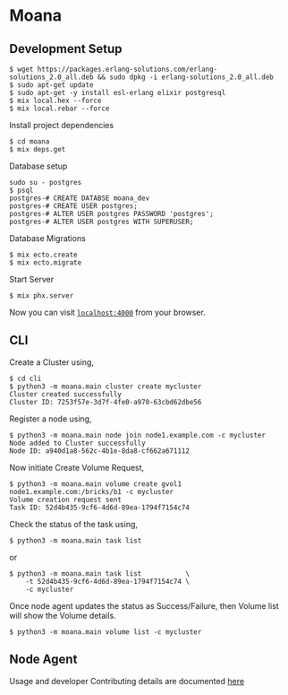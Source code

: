 # Moana

## Development Setup

```
$ wget https://packages.erlang-solutions.com/erlang-solutions_2.0_all.deb && sudo dpkg -i erlang-solutions_2.0_all.deb
$ sudo apt-get update
$ sudo apt-get -y install esl-erlang elixir postgresql
$ mix local.hex --force
$ mix local.rebar --force
```

Install project dependencies

```
$ cd moana
$ mix deps.get
```

Database setup

```
sudo su - postgres
$ psql
postgres-# CREATE DATABSE moana_dev
postgres-# CREATE USER postgres;
postgres-# ALTER USER postgres PASSWORD 'postgres';
postgres-# ALTER USER postgres WITH SUPERUSER;
```

Database Migrations

```
$ mix ecto.create
$ mix ecto.migrate
```

Start Server

```
$ mix phx.server
```

Now you can visit [`localhost:4000`](http://localhost:4000) from your browser.


## CLI

Create a Cluster using,

```
$ cd cli
$ python3 -m moana.main cluster create mycluster
Cluster created successfully
Cluster ID: 7253f57e-3d7f-4fe0-a970-63cbd62dbe56
```

Register a node using,

```
$ python3 -m moana.main node join node1.example.com -c mycluster
Node added to Cluster successfully
Node ID: a940d1a8-562c-4b1e-8da8-cf662a671112
```

Now initiate Create Volume Request,

```
$ python3 -m moana.main volume create gvol1 node1.example.com:/bricks/b1 -c mycluster
Volume creation request sent
Task ID: 52d4b435-9cf6-4d6d-89ea-1794f7154c74
```

Check the status of the task using,

```
$ python3 -m moana.main task list
```

or

```
$ python3 -m moana.main task list           \
    -t 52d4b435-9cf6-4d6d-89ea-1794f7154c74 \
    -c mycluster
```

Once node agent updates the status as Success/Failure, then Volume
list will show the Volume details.

```
$ python3 -m moana.main volume list -c mycluster
```

## Node Agent

Usage and developer Contributing details are documented [here](node_agent/README.md)


